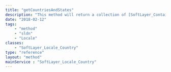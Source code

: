 ```yaml
---
title: "getCountriesAndStates"
description: "This method will return a collection of [SoftLayer_Container_Collection_Locale_CountryCode](reference/datatypes/SoftLayer_Container_Collection_Locale_CountryCode) objects. If the country has states, a [SoftLayer_Container_Collection_Locale_StateCode](reference/datatypes/SoftLayer_Container_Collection_Locale_StateCode) collection will be provided with the country. "
date: "2018-02-12"
tags:
    - "method"
    - "sldn"
    - "Locale"
classes:
    - "SoftLayer_Locale_Country"
type: "reference"
layout: "method"
mainService : "SoftLayer_Locale_Country"
---
```

